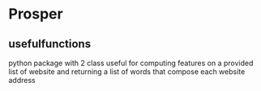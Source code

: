 # Prosper


## usefulfunctions

python package with 2 class useful for computing features on a provided list of website and returning a list of words that compose each website address